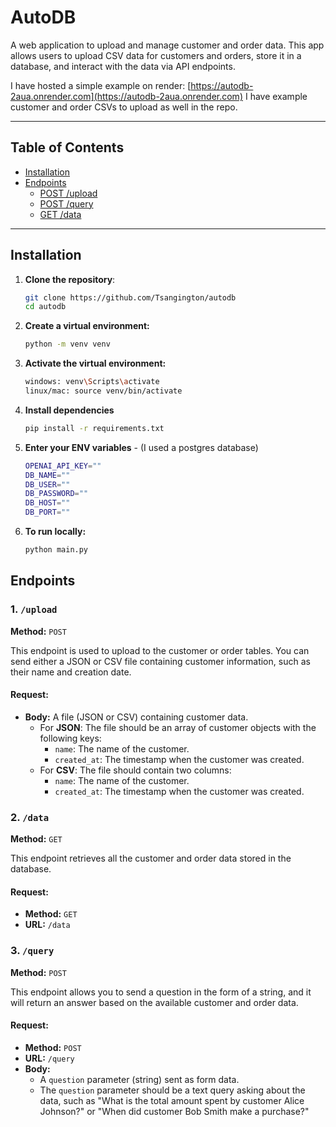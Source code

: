 # AutoDB
A web application to upload and manage customer and order data. This app allows users to upload CSV data for customers and orders, store it in a database, and interact with the data via API endpoints.

I have hosted a simple example on render: [https://autodb-2aua.onrender.com](https://autodb-2aua.onrender.com) 
I have example customer and order CSVs to upload as well in the repo.

---

## Table of Contents
- [Installation](#installation)
- [Endpoints](#endpoints)
  - [POST /upload](#post-upload)
  - [POST /query](#post-query)
  - [GET /data](#get-data)
---

## Installation

1. **Clone the repository**:
   ```bash
   git clone https://github.com/Tsangington/autodb
   cd autodb
   ```
2. **Create a virtual environment:**
   ```bash
   python -m venv venv
   ```
3. **Activate the virtual environment:**
   ```bash
   windows: venv\Scripts\activate
   linux/mac: source venv/bin/activate
   ```
4. **Install dependencies**
   ```bash
   pip install -r requirements.txt
   ```
5. **Enter your ENV variables** - 
   (I used a postgres database)
   ```bash
   OPENAI_API_KEY=""
   DB_NAME=""
   DB_USER=""
   DB_PASSWORD=""
   DB_HOST=""
   DB_PORT=""
   ```
6. **To run locally:**
   ```bash
   python main.py
   ```
   
## Endpoints

### 1. `/upload`
**Method:** `POST`

This endpoint is used to upload to the customer or order tables. You can send either a JSON or CSV file containing customer information, such as their name and creation date.

#### Request:
- **Body:** A file (JSON or CSV) containing customer data.
  - For **JSON**: The file should be an array of customer objects with the following keys:
    - `name`: The name of the customer.
    - `created_at`: The timestamp when the customer was created.
  - For **CSV**: The file should contain two columns:
    - `name`: The name of the customer.
    - `created_at`: The timestamp when the customer was created.
    
### 2. `/data`
**Method:** `GET`

This endpoint retrieves all the customer and order data stored in the database.

#### Request:
- **Method:** `GET`
- **URL:** `/data`

### 3. `/query`
**Method:** `POST`

This endpoint allows you to send a question in the form of a string, and it will return an answer based on the available customer and order data.

#### Request:
- **Method:** `POST`
- **URL:** `/query`
- **Body:**
  - A `question` parameter (string) sent as form data.
  - The `question` parameter should be a text query asking about the data, such as "What is the total amount spent by customer Alice Johnson?" or "When did customer Bob Smith make a purchase?"



